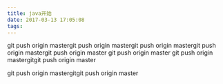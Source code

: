 ```yaml
---
title: java开始
date: 2017-03-13 17:05:08
tags:
---
```

git push origin mastergit push origin mastergit push origin mastergit push origin mastergit push origin master
git push origin master
git push origin mastergitgit push origin master

git push origin mastergitgit push origin master